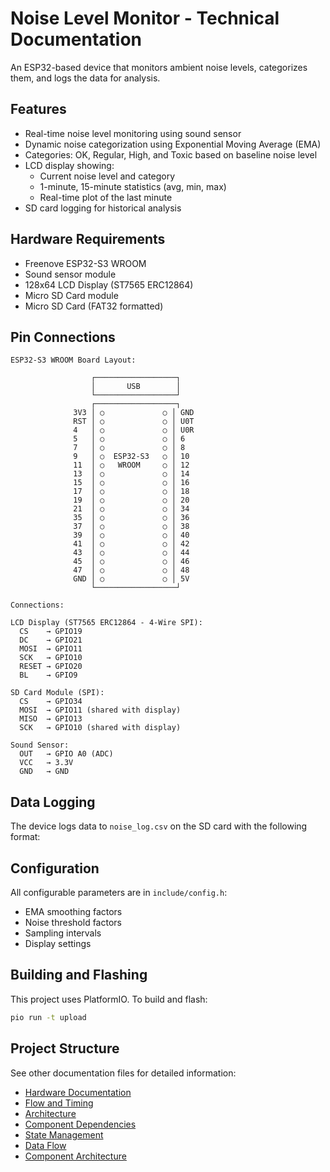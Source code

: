 # Noise Level Monitor - Technical Documentation

An ESP32-based device that monitors ambient noise levels, categorizes them, and logs the data for analysis.

## Features

- Real-time noise level monitoring using sound sensor
- Dynamic noise categorization using Exponential Moving Average (EMA)
- Categories: OK, Regular, High, and Toxic based on baseline noise level
- LCD display showing:
  - Current noise level and category
  - 1-minute, 15-minute statistics (avg, min, max)
  - Real-time plot of the last minute
- SD card logging for historical analysis

## Hardware Requirements

- Freenove ESP32-S3 WROOM
- Sound sensor module
- 128x64 LCD Display (ST7565 ERC12864)
- Micro SD Card module
- Micro SD Card (FAT32 formatted)

## Pin Connections

```
ESP32-S3 WROOM Board Layout:

                  ┌──────────────────┐
                  │       USB        │
                  └──────────────────┘
                  ┌──────────────────┐
              3V3 │ ○             ○ │ GND
              RST │ ○             ○ │ U0T
              4   │ ○             ○ │ U0R
              5   │ ○             ○ │ 6
              7   │ ○             ○ │ 8
              9   │ ○  ESP32-S3   ○ │ 10
              11  │ ○   WROOM     ○ │ 12
              13  │ ○             ○ │ 14
              15  │ ○             ○ │ 16
              17  │ ○             ○ │ 18
              19  │ ○             ○ │ 20
              21  │ ○             ○ │ 34
              35  │ ○             ○ │ 36
              37  │ ○             ○ │ 38
              39  │ ○             ○ │ 40
              41  │ ○             ○ │ 42
              43  │ ○             ○ │ 44
              45  │ ○             ○ │ 46
              47  │ ○             ○ │ 48
              GND │ ○             ○ │ 5V
                  └──────────────────┘

Connections:

LCD Display (ST7565 ERC12864 - 4-Wire SPI):
  CS    → GPIO19
  DC    → GPIO21
  MOSI  → GPIO11
  SCK   → GPIO10
  RESET → GPIO20
  BL    → GPIO9

SD Card Module (SPI):
  CS    → GPIO34
  MOSI  → GPIO11 (shared with display)
  MISO  → GPIO13
  SCK   → GPIO10 (shared with display)

Sound Sensor:
  OUT   → GPIO A0 (ADC)
  VCC   → 3.3V
  GND   → GND
```

## Data Logging

The device logs data to `noise_log.csv` on the SD card with the following format:

## Configuration

All configurable parameters are in `include/config.h`:

- EMA smoothing factors
- Noise threshold factors
- Sampling intervals
- Display settings

## Building and Flashing

This project uses PlatformIO. To build and flash:

```bash
pio run -t upload
```

## Project Structure

See other documentation files for detailed information:
- [Hardware Documentation](hw.md)
- [Flow and Timing](flowNtiming.md)
- [Architecture](arch.md)
- [Component Dependencies](componentdeps.md)
- [State Management](state.md)
- [Data Flow](dataflow.md)
- [Component Architecture](componentarch.md) 